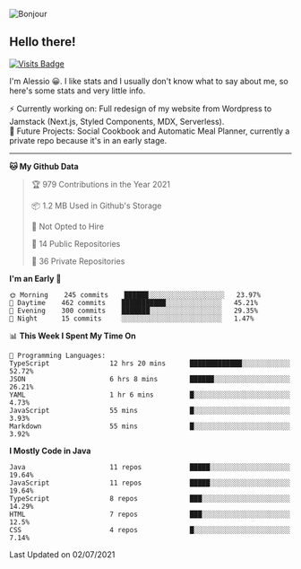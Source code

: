 ![Bonjour](https://i.redd.it/ayih4qogh2a51.png)

## Hello there!
[![Visits Badge](https://badges.pufler.dev/visits/PandaSekh/PandaSekh)](https://alessiofranceschi.me)

I'm Alessio 😀. I like stats and I usually don't know what to say about me, so here's some stats and very little info.

⚡ Currently working on: Full redesign of my website from Wordpress to Jamstack (Next.js, Styled Components, MDX, Serverless).  
🤔 Future Projects: Social Cookbook and Automatic Meal Planner, currently a private repo because it's in an early stage.

---

<!--START_SECTION:waka-->
**🐱 My Github Data** 

> 🏆 979 Contributions in the Year 2021
 > 
> 📦 1.2 MB Used in Github's Storage 
 > 
> 🚫 Not Opted to Hire
 > 
> 📜 14 Public Repositories 
 > 
> 🔑 36 Private Repositories  
 > 
**I'm an Early 🐤** 

```text
🌞 Morning    245 commits    ██████░░░░░░░░░░░░░░░░░░░   23.97% 
🌆 Daytime    462 commits    ███████████░░░░░░░░░░░░░░   45.21% 
🌃 Evening    300 commits    ███████░░░░░░░░░░░░░░░░░░   29.35% 
🌙 Night      15 commits     ░░░░░░░░░░░░░░░░░░░░░░░░░   1.47%

```


📊 **This Week I Spent My Time On** 

```text
💬 Programming Languages: 
TypeScript               12 hrs 20 mins      █████████████░░░░░░░░░░░░   52.72% 
JSON                     6 hrs 8 mins        ██████░░░░░░░░░░░░░░░░░░░   26.21% 
YAML                     1 hr 6 mins         █░░░░░░░░░░░░░░░░░░░░░░░░   4.73% 
JavaScript               55 mins             █░░░░░░░░░░░░░░░░░░░░░░░░   3.93% 
Markdown                 55 mins             █░░░░░░░░░░░░░░░░░░░░░░░░   3.92%

```

**I Mostly Code in Java** 

```text
Java                     11 repos            █████░░░░░░░░░░░░░░░░░░░░   19.64% 
JavaScript               11 repos            █████░░░░░░░░░░░░░░░░░░░░   19.64% 
TypeScript               8 repos             ███░░░░░░░░░░░░░░░░░░░░░░   14.29% 
HTML                     7 repos             ███░░░░░░░░░░░░░░░░░░░░░░   12.5% 
CSS                      4 repos             █░░░░░░░░░░░░░░░░░░░░░░░░   7.14%

```



 Last Updated on 02/07/2021
<!--END_SECTION:waka-->
